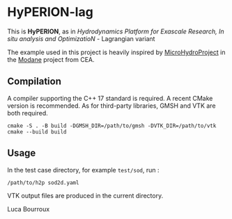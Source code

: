 # HyPERION-lag

This is **HyPERION**, as in *Hydrodynamics Platform for Exascale Research, In situ analysis and OptimizatioN* - Lagrangian variant

The example used in this project is heavily inspired by
[MicroHydroProject](https://github.com/cea-hpc/Modane/tree/master/plugins/fr.cea.modane.ui/examples/MicroHydroProject)
in the [Modane](https://github.com/cea-hpc/Modane) project from CEA.

## Compilation

A compiler supporting the C++ 17 standard is required. A recent CMake version is recommended. As for third-party
libraries, GMSH and VTK are both required.

    cmake -S . -B build -DGMSH_DIR=/path/to/gmsh -DVTK_DIR=/path/to/vtk
    cmake --build build

## Usage

In the test case directory, for example `test/sod`, run :

    /path/to/h2p sod2d.yaml

VTK output files are produced in the current directory.


Luca Bourroux